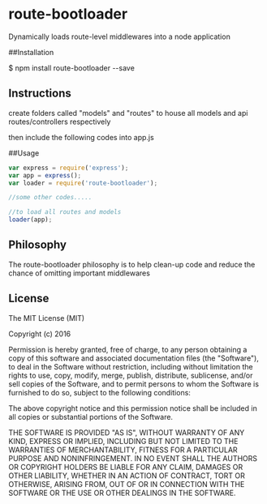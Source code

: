 # route-bootloader
Dynamically loads route-level middlewares into a node application

##Installation

$ npm install  route-bootloader --save

## Instructions
create folders called "models" and "routes" to house all  models and api routes/controllers respectively

then include the following codes into  app.js

##Usage

```js
var express = require('express');
var app = express();
var loader = require('route-bootloader');

//some other codes.....

//to load all routes and models
loader(app);


```

## Philosophy

  The route-bootloader philosophy is to help clean-up code and reduce the chance of omitting important
   middlewares









## License

  The MIT License (MIT)

  Copyright (c) 2016 <copyright holders>

  Permission is hereby granted, free of charge, to any person obtaining a copy
  of this software and associated documentation files (the "Software"), to deal
  in the Software without restriction, including without limitation the rights
  to use, copy, modify, merge, publish, distribute, sublicense, and/or sell
  copies of the Software, and to permit persons to whom the Software is
  furnished to do so, subject to the following conditions:

  The above copyright notice and this permission notice shall be included in
  all copies or substantial portions of the Software.

  THE SOFTWARE IS PROVIDED "AS IS", WITHOUT WARRANTY OF ANY KIND, EXPRESS OR
  IMPLIED, INCLUDING BUT NOT LIMITED TO THE WARRANTIES OF MERCHANTABILITY,
  FITNESS FOR A PARTICULAR PURPOSE AND NONINFRINGEMENT. IN NO EVENT SHALL THE
  AUTHORS OR COPYRIGHT HOLDERS BE LIABLE FOR ANY CLAIM, DAMAGES OR OTHER
  LIABILITY, WHETHER IN AN ACTION OF CONTRACT, TORT OR OTHERWISE, ARISING FROM,
  OUT OF OR IN CONNECTION WITH THE SOFTWARE OR THE USE OR OTHER DEALINGS IN
  THE SOFTWARE.